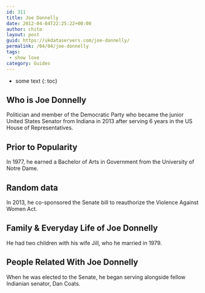```yaml
---
id: 311
title: Joe Donnelly
date: 2012-04-04T22:25:22+00:00
author: chito
layout: post
guid: https://ukdataservers.com/joe-donnelly/
permalink: /04/04/joe-donnelly
tags:
 - show love
category: Guides
---
```


* some text
{: toc}


## Who is  Joe Donnelly
                  
                  
                  
Politician and member of the Democratic Party who became the junior United States Senator from Indiana in 2013 after serving 6 years in the US House of Representatives.
                  
                
                
                
## Prior to Popularity 
                  
                  
                  
In 1977, he earned a Bachelor of Arts in Government from the University of Notre Dame.
                  
                
                
                
## Random data 
                  
                  
                  
In 2013, he co-sponsored the Senate bill to reauthorize the Violence Against Women Act.
                  
                
                
                
## Family & Everyday Life of Joe Donnelly
                  
                  
                  
He had two children with his wife Jill, who he married in 1979.
                  
                
                
                
## People Related With  Joe Donnelly
                  
                  
                  
When he was elected to the Senate, he began serving alongside fellow Indianian senator, Dan Coats.
                  
                
              
            
          
          
          
    
    
  
